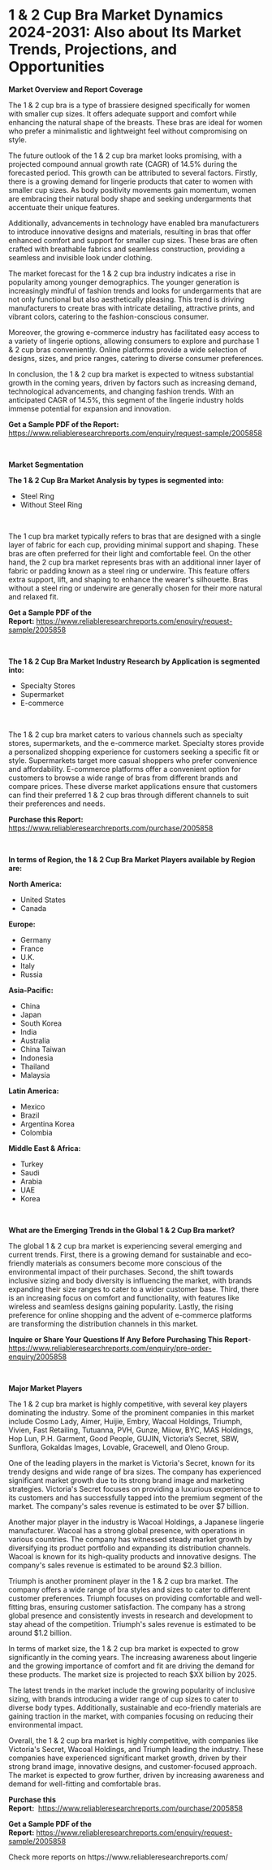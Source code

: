 <p><h1>1 & 2 Cup Bra Market Dynamics 2024-2031: Also about Its Market Trends, Projections, and Opportunities</h1></p><p><strong>Market Overview and Report Coverage</strong></p>
<p><p>The 1 & 2 cup bra is a type of brassiere designed specifically for women with smaller cup sizes. It offers adequate support and comfort while enhancing the natural shape of the breasts. These bras are ideal for women who prefer a minimalistic and lightweight feel without compromising on style.</p><p>The future outlook of the 1 & 2 cup bra market looks promising, with a projected compound annual growth rate (CAGR) of 14.5% during the forecasted period. This growth can be attributed to several factors. Firstly, there is a growing demand for lingerie products that cater to women with smaller cup sizes. As body positivity movements gain momentum, women are embracing their natural body shape and seeking undergarments that accentuate their unique features.</p><p>Additionally, advancements in technology have enabled bra manufacturers to introduce innovative designs and materials, resulting in bras that offer enhanced comfort and support for smaller cup sizes. These bras are often crafted with breathable fabrics and seamless construction, providing a seamless and invisible look under clothing.</p><p>The market forecast for the 1 & 2 cup bra industry indicates a rise in popularity among younger demographics. The younger generation is increasingly mindful of fashion trends and looks for undergarments that are not only functional but also aesthetically pleasing. This trend is driving manufacturers to create bras with intricate detailing, attractive prints, and vibrant colors, catering to the fashion-conscious consumer.</p><p>Moreover, the growing e-commerce industry has facilitated easy access to a variety of lingerie options, allowing consumers to explore and purchase 1 & 2 cup bras conveniently. Online platforms provide a wide selection of designs, sizes, and price ranges, catering to diverse consumer preferences.</p><p>In conclusion, the 1 & 2 cup bra market is expected to witness substantial growth in the coming years, driven by factors such as increasing demand, technological advancements, and changing fashion trends. With an anticipated CAGR of 14.5%, this segment of the lingerie industry holds immense potential for expansion and innovation.</p></p>
<p><strong>Get a Sample PDF of the Report:</strong> <a href="https://www.reliableresearchreports.com/enquiry/request-sample/2005858">https://www.reliableresearchreports.com/enquiry/request-sample/2005858</a></p>
<p>&nbsp;</p>
<p><strong>Market Segmentation</strong></p>
<p><strong>The 1 & 2 Cup Bra Market Analysis by types is segmented into:</strong></p>
<p><ul><li>Steel Ring</li><li>Without Steel Ring</li></ul></p>
<p>&nbsp;</p>
<p><p>The 1 cup bra market typically refers to bras that are designed with a single layer of fabric for each cup, providing minimal support and shaping. These bras are often preferred for their light and comfortable feel. On the other hand, the 2 cup bra market represents bras with an additional inner layer of fabric or padding known as a steel ring or underwire. This feature offers extra support, lift, and shaping to enhance the wearer's silhouette. Bras without a steel ring or underwire are generally chosen for their more natural and relaxed fit.</p></p>
<p><strong>Get a Sample PDF of the Report:</strong>&nbsp;<a href="https://www.reliableresearchreports.com/enquiry/request-sample/2005858">https://www.reliableresearchreports.com/enquiry/request-sample/2005858</a></p>
<p>&nbsp;</p>
<p><strong>The 1 & 2 Cup Bra Market Industry Research by Application is segmented into:</strong></p>
<p><ul><li>Specialty Stores</li><li>Supermarket</li><li>E-commerce</li></ul></p>
<p>&nbsp;</p>
<p><p>The 1 & 2 cup bra market caters to various channels such as specialty stores, supermarkets, and the e-commerce market. Specialty stores provide a personalized shopping experience for customers seeking a specific fit or style. Supermarkets target more casual shoppers who prefer convenience and affordability. E-commerce platforms offer a convenient option for customers to browse a wide range of bras from different brands and compare prices. These diverse market applications ensure that customers can find their preferred 1 & 2 cup bras through different channels to suit their preferences and needs.</p></p>
<p><strong>Purchase this Report:</strong>&nbsp; <a href="https://www.reliableresearchreports.com/purchase/2005858">https://www.reliableresearchreports.com/purchase/2005858</a></p>
<p>&nbsp;</p>
<p><strong>In terms of Region, the 1 & 2 Cup Bra Market Players available by Region are:</strong></p>
<p>
    <p> <strong> North America: </strong>
        <ul>
            <li>United States</li>
            <li>Canada</li>
        </ul>
        </p> 
    <p> <strong> Europe: </strong>
        <ul>
            <li>Germany</li>
            <li>France</li>
            <li>U.K.</li>
            <li>Italy</li>
            <li>Russia</li>
        </ul>
        </p> 
    <p> <strong> Asia-Pacific: </strong>
        <ul>
            <li>China</li>
            <li>Japan</li>
            <li>South Korea</li>
            <li>India</li>
            <li>Australia</li>
            <li>China Taiwan</li>
            <li>Indonesia</li>
            <li>Thailand</li>
            <li>Malaysia</li>
        </ul>
        </p> 
    <p> <strong> Latin America: </strong>
        <ul>
            <li>Mexico</li>
            <li>Brazil</li>
            <li>Argentina Korea</li>
            <li>Colombia</li>
        </ul>
        </p> 
    <p> <strong> Middle East & Africa: </strong>
        <ul>
            <li>Turkey</li>
            <li>Saudi</li>
            <li>Arabia</li>
            <li>UAE</li>
            <li>Korea</li>
        </ul>
    </p>
    </p>
<p>&nbsp;</p>
<p><strong>What are the Emerging Trends in the Global 1 & 2 Cup Bra market?</strong></p>
<p><p>The global 1 & 2 cup bra market is experiencing several emerging and current trends. First, there is a growing demand for sustainable and eco-friendly materials as consumers become more conscious of the environmental impact of their purchases. Second, the shift towards inclusive sizing and body diversity is influencing the market, with brands expanding their size ranges to cater to a wider customer base. Third, there is an increasing focus on comfort and functionality, with features like wireless and seamless designs gaining popularity. Lastly, the rising preference for online shopping and the advent of e-commerce platforms are transforming the distribution channels in this market.</p></p>
<p><strong>Inquire or Share Your Questions If Any Before Purchasing This Report</strong>- <a href="https://www.reliableresearchreports.com/enquiry/pre-order-enquiry/2005858">https://www.reliableresearchreports.com/enquiry/pre-order-enquiry/2005858</a></p>
<p>&nbsp;</p>
<p><strong>Major Market Players</strong></p>
<p><p>The 1 & 2 cup bra market is highly competitive, with several key players dominating the industry. Some of the prominent companies in this market include Cosmo Lady, Aimer, Huijie, Embry, Wacoal Holdings, Triumph, Vivien, Fast Retailing, Tutuanna, PVH, Gunze, Miiow, BYC, MAS Holdings, Hop Lun, P.H. Garment, Good People, GUJIN, Victoria’s Secret, SBW, Sunflora, Gokaldas Images, Lovable, Gracewell, and Oleno Group.</p><p>One of the leading players in the market is Victoria's Secret, known for its trendy designs and wide range of bra sizes. The company has experienced significant market growth due to its strong brand image and marketing strategies. Victoria's Secret focuses on providing a luxurious experience to its customers and has successfully tapped into the premium segment of the market. The company's sales revenue is estimated to be over $7 billion.</p><p>Another major player in the industry is Wacoal Holdings, a Japanese lingerie manufacturer. Wacoal has a strong global presence, with operations in various countries. The company has witnessed steady market growth by diversifying its product portfolio and expanding its distribution channels. Wacoal is known for its high-quality products and innovative designs. The company's sales revenue is estimated to be around $2.3 billion.</p><p>Triumph is another prominent player in the 1 & 2 cup bra market. The company offers a wide range of bra styles and sizes to cater to different customer preferences. Triumph focuses on providing comfortable and well-fitting bras, ensuring customer satisfaction. The company has a strong global presence and consistently invests in research and development to stay ahead of the competition. Triumph's sales revenue is estimated to be around $1.2 billion.</p><p>In terms of market size, the 1 & 2 cup bra market is expected to grow significantly in the coming years. The increasing awareness about lingerie and the growing importance of comfort and fit are driving the demand for these products. The market size is projected to reach $XX billion by 2025.</p><p>The latest trends in the market include the growing popularity of inclusive sizing, with brands introducing a wider range of cup sizes to cater to diverse body types. Additionally, sustainable and eco-friendly materials are gaining traction in the market, with companies focusing on reducing their environmental impact.</p><p>Overall, the 1 & 2 cup bra market is highly competitive, with companies like Victoria's Secret, Wacoal Holdings, and Triumph leading the industry. These companies have experienced significant market growth, driven by their strong brand image, innovative designs, and customer-focused approach. The market is expected to grow further, driven by increasing awareness and demand for well-fitting and comfortable bras.</p></p>
<p><strong>Purchase this Report:</strong>&nbsp;&nbsp;<a href="https://www.reliableresearchreports.com/purchase/2005858">https://www.reliableresearchreports.com/purchase/2005858</a></p>
<p></p>
<p><strong>Get a Sample PDF of the Report:</strong>&nbsp;<a href="https://www.reliableresearchreports.com/enquiry/request-sample/2005858">https://www.reliableresearchreports.com/enquiry/request-sample/2005858</a></p>
<p>Check more reports on https://www.reliableresearchreports.com/</p>